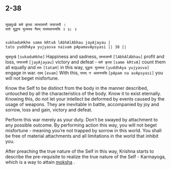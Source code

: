 ## 2-38


```shloka-sa

सुखदुःखे समे कृत्वा लाभालाभौ जयाजयौ ।
ततो युद्धाय युज्यस्व नैवम् पापमवाप्स्यसि ॥ ३८ ॥

```
```shloka-sa-hk

sukhaduHkhe same kRtvA lAbhAlAbhau jayAjayau |
tato yuddhAya yujyasva naivam pApamavApsyasi || 38 ||

```
`सुकदुःखे` `[sukaduHkhe]` Happiness and sadness, `लाभालाभौ` `[lAbhAlAbhau]` profit and loss, `जयाजयौ` `[jayAjayau]` victory and defeat - `समे कृत्वा` `[same kRtvA]` count them all equally and `ततः` `[tataH]` in this way, `युद्धाय युज्यस्व` `[yuddhAya yujyasva]` engage in war. `एवम्` `[evam]` With this, `पापम् न अवाप्स्यसि` `[pApam na avApsyasi]` you will not beget misfortune.

Know the Self to be distinct from the body in the manner described, untouched by all the characteristics of the body. Know it to exist eternally. Knowing this, do not let your intellect be deformed by events caused by the usage of weapons. They are inevitable in battle, accompanied by joy and sorrow, loss and gain, victory and defeat. 

Perform this war merely as your duty. Don’t be swayed by attachment to any possible outcome. By performing action this way, you will not beget misfortune - meaning you’re not trapped by sorrow in this world. You shall be free of material attachments and all limitations in the world that inhibit you.

After preaching the true nature of the Self in this way, Krishna starts to describe the pre-requisite to realize the true nature of the Self - Karmayoga, which is a way to attain 
[moksha](Back-to-Basics.md#Moksha)
.


